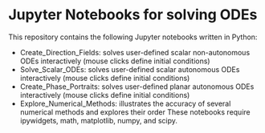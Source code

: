 # Jupyter Notebooks for solving ODEs
This repository contains the following Jupyter notebooks written in Python:
* Create_Direction_Fields: solves user-defined scalar non-autonomous ODEs interactively (mouse clicks define initial conditions)
* Solve_Scalar_ODEs: solves user-defined scalar autonomous ODEs interactively (mouse clicks define initial conditions)
* Create_Phase_Portraits: solves user-defined planar autonomous ODEs interactively (mouse clicks define initial conditions)
* Explore_Numerical_Methods: illustrates the accuracy of several numerical methods and explores their order
These notebooks require ipywidgets, math, matplotlib, numpy, and scipy.
